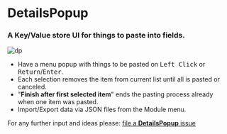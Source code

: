 # DetailsPopup

### A Key/Value store UI for things to paste into fields.

![dp](https://user-images.githubusercontent.com/218956/120041081-f3a65380-c007-11eb-99bf-8a928e430c95.gif)

* Have a menu popup with things to be pasted on <kbd>Left Click</kbd> or <kbd>Return</kbd>/<kbd>Enter</kbd>.
* Each selection removes the item from current list until all is pasted or canceled.
* "**Finish after first selected item**" ends the pasting process already when one item was pasted.
* Import/Export data via JSON files from the Module menu.

For any further input and ideas please: [file a **DetailsPopup** issue](https://github.com/ewerybody/a2.modules/issues/new?labels=mod%3ADetailsPopup)
